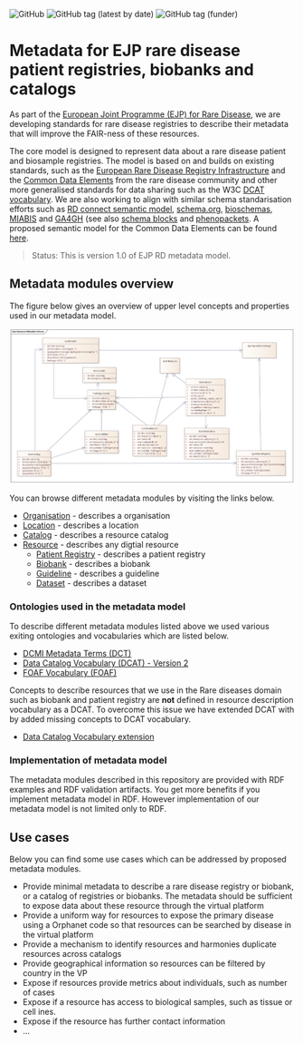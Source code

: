 ![GitHub](https://img.shields.io/github/license/ejp-rd-vp/resource-metadata-schema)
![GitHub tag (latest by date)](https://img.shields.io/github/v/tag/ejp-rd-vp/resource-metadata-schema)
![GitHub tag (funder)](https://img.shields.io/badge/funder-EJP%20RD-brightgreen)

# Metadata for EJP rare disease patient registries, biobanks and catalogs

As part of the [European Joint Programme (EJP) for Rare Disease](http://www.ejprarediseases.org), we are developing standards for rare disease registries to describe their metadata that will improve the FAIR-ness of these resources.

The core model is designed to represent data about a rare disease patient and biosample registries. The model is based on and builds on existing standards, such as the [European Rare Disease Registry Infrastructure](https://eu-rd-platform.jrc.ec.europa.eu) and the [Common Data Elements](http://www.erare.eu/sites/default/files/SetCommonData-EU%20RD%20Platform_CDS%20_final.pdf) from the rare disease community and other more generalised standards for data sharing such as the W3C [DCAT vocabulary](https://www.w3.org/TR/vocab-dcat/). We are also working to align with similar schema standarisation efforts such as [RD connect semantic model](https://github.com/LUMC-BioSemantics/Rare-Disease-Semantic-Model), [schema.org](https://schema.org), [bioschemas](https://bioschemas.org), [MIABIS](https://github.com/MIABIS/miabis/wiki) and [GA4GH](https://www.ga4gh.org) (see also [schema blocks](https://schemablocks.org) and [phenopackets](http://phenopackets.org). A proposed semantic model for the Common Data Elements can be found [here](https://github.com/ejp-rd-vp/CDE-semantic-model).


> Status: This is version 1.0 of EJP RD metadata model.

## Metadata modules overview

The figure below gives an overview of upper level concepts and properties used in our metadata model.

<p align="center"> 
	<img src="docs/ResourceMetadataSchema.png"> 
</p> 

You can browse different metadata modules by visiting the links below.

* [Organisation](docs/organisation.md) - describes a organisation
* [Location](docs/location.md) - describes a location
* [Catalog](docs/catalog.md) - describes a resource catalog
* [Resource](docs/resource.md) - describes any digtial resource
	* [Patient Registry](docs/patient-registry.md) - describes a patient registry
	* [Biobank](docs/biobank.md) - describes a biobank
	* [Guideline](docs/guideline.md) - describes a guideline
	* [Dataset](docs/dataset.md) - describes a dataset

### Ontologies used in the metadata model

To describe different metadata modules listed above we used various exiting ontologies and vocabularies which are listed below.

* [DCMI Metadata Terms (DCT)](https://www.dublincore.org/specifications/dublin-core/dcmi-terms/)
* [Data Catalog Vocabulary (DCAT) - Version 2](https://www.w3.org/TR/vocab-dcat-2)
* [FOAF Vocabulary (FOAF)](http://xmlns.com/foaf/spec/)

Concepts to describe resources that we use in the Rare diseases domain such as biobank and patient registry are <b>not</b> defined in resource description vocabulary as a DCAT. To overcome this issue we have extended DCAT with by added missing concepts to DCAT vocabulary.

* [Data Catalog Vocabulary extension](https://github.com/ejp-rd-vp/resource-metadata-schema-ontology)

 

### Implementation of metadata model

The metadata modules described in this repository are provided with RDF examples and RDF validation artifacts. You get more benefits if you implement metadata model in RDF. However implementation of our metadata model is not limited only to RDF.

## Use cases

Below you can find some use cases which can be addressed by proposed metadata modules. 

* Provide minimal metadata to describe a rare disease registry or biobank, or a catalog of registries or biobanks. The metadata should
be sufficient to expose data about these resource through the virtual platform
* Provide a uniform way for resources to expose the primary disease using a Orphanet code so that resources can be searched by disease in the virtual platform
* Provide a mechanism to identify resources and harmonies duplicate resources across catalogs
* Provide geographical information so resources can be filtered by country in the VP
* Expose if resources provide metrics about individuals, such as number of cases
* Expose if a resource has access to biological samples, such as tissue or cell ines.
* Expose if the resource has further contact information
* ...
